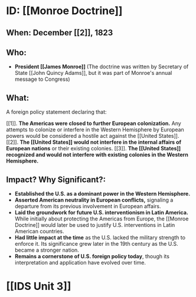 # ID: [[Monroe Doctrine]] 
## When: December [[2]], 1823

## Who: 
- **President [[James Monroe]]** (The doctrine was written by Secretary of State [[John Quincy Adams]], but it was part of Monroe's annual message to Congress)

## What: 
A foreign policy statement declaring that:

[[1]]. **The Americas were closed to further European colonization.**  Any attempts to colonize or interfere in the Western Hemisphere by European powers would be considered a hostile act against the [[United States]].
[[2]]. **The [[United States]] would not interfere in the internal affairs of European nations** or their existing colonies. 
[[3]]. **The [[United States]] recognized and would not interfere with existing colonies in the Western Hemisphere.**

## Impact? Why Significant?: 

* **Established the U.S. as a dominant power in the Western Hemisphere.** 
* **Asserted American neutrality in European conflicts,** signaling a departure from its previous involvement in European affairs.
* **Laid the groundwork for future U.S. interventionism in Latin America.** While initially about protecting the Americas from Europe, the [[Monroe Doctrine]] would later be used to justify U.S. interventions in Latin American countries.
* **Had little impact at the time** as the U.S. lacked the military strength to enforce it. Its significance grew later in the 19th century as the U.S. became a stronger nation. 
* **Remains a cornerstone of U.S. foreign policy today**, though its interpretation and application have evolved over time. 

# [[IDS Unit 3]]